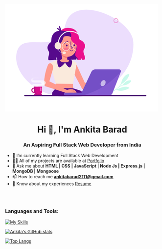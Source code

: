 ![Alt text](./hero.gif)


<h1 align="center">Hi 👋, I'm Ankita Barad</h1>
<h3 align="center">An Aspiring Full Stack Web Developer from India</h3>



- 🌱 I’m currently learning Full Stack Web Development
- 👨‍💻 All of my projects are available at [Portfolio](https://ankita-barad.github.io/)
- 💬 Ask me about **HTML | CSS | JavaScript | Node Js | Express.js | MongoDB | Mongoose**
- 📫 How to reach me **ankitabarad2111@gmail.com**
- 📄 Know about my experiences [Resume](https://drive.google.com/file/d/1lVQeTKDmLPowzpq9ToLy0H2qhgEbSatP/view)

<br /><br />

<h3 align="left">Languages and Tools:</h3>


<div align="left">

   [![My Skills](https://skillicons.dev/icons?i=html,css,js,nodejs,express,mongodb,github,netlify,vscode,mongoose)](#)

  </div>

  [![Ankita's GitHub stats](https://github-readme-stats.vercel.app/api?username=ankita-barad)](https://github.com/ankita-barad/github-readme-stats)

  [![Top Langs](https://github-readme-stats.vercel.app/api/top-langs/?username=ankita-barad)](https://github.com/ankita-barad/github-readme-stats)



<!-- Here are some ideas to get you started:

- 🔭 I’m currently working on ..
- 🌱 I’m currently learning ...
- 👯 I’m looking to collaborate on ...
- 🤔 I’m looking for help with ...
- 💬 Ask me about ...
- 📫 How to reach me: ...
- 😄 Pronouns: ...
- ⚡ Fun fact: ... -->

